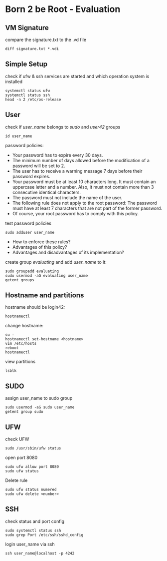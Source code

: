 # Born 2 be Root - Evaluation

## VM Signature

compare the signature.txt to the .vd file
```
diff signature.txt *.vdi
```

## Simple Setup

check if ufw & ssh services are started and which operation system is installed
```
systemctl status ufw
systemctl status ssh
head -n 2 /etc/os-release
```

## User

check if *user_name* belongs to *sudo* and *user42* groups
```
id user_name
```

password policies:
- Your password has to expire every 30 days.
- The minimum number of days allowed before the modification of a password will
be set to 2.
- The user has to receive a warning message 7 days before their password expires.
- Your password must be at least 10 characters long. It must contain an uppercase
letter and a number. Also, it must not contain more than 3 consecutive identical
characters.
- The password must not include the name of the user.
- The following rule does not apply to the root password: The password must have
at least 7 characters that are not part of the former password.
- Of course, your root password has to comply with this policy.

test password policies
```
sudo adduser user_name
```
- How to enforce these rules?
- Advantages of this policy?
- Advantages and disadvantages of its implementation?

create group *evaluating* and add *user_name* to it:
```
sudo groupadd evaluating
sudo usermod -aG evaluating user_name
getent groups
```

## Hostname and partitions

hostname should be login42:
```
hostnamectl
```

change hostname:
```
su -
hostnamectl set-hostname <hostname>
vim /etc/hosts
reboot
hostnamectl
```

view partitions
```
lsblk
```

## SUDO

assign user_name to sudo group
```
sudo usermod -aG sudo user_name
getent group sudo
```

## UFW

check UFW
```
sudo /usr/sbin/ufw status
```

open port 8080
```
sudo ufw allow port 8080
sudo ufw status
```

Delete rule
```
sudo ufw status numered
sudo ufw delete <number>
```

## SSH

check status and port config
```
sudo systemctl status ssh
sudo grep Port /etc/ssh/sshd_config
```

login user_name via ssh
```
ssh user_name@localhost -p 4242
```
